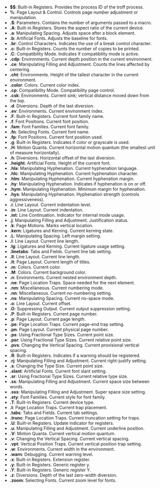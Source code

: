 - **$$**: Built-in Registers. Provides the process ID of the troff process.
- **%**: Page Layout & Control. Controls page number adjustment or manipulation.
- **.$**: Parameters. Contains the number of arguments passed to a macro.
- **.A**: Built-in Registers. Stores the aspect ratio of the current device.
- **.a**: Manipulating Spacing. Adjusts space after a block element.
- **.b**: Artificial Fonts. Adjusts the baseline for fonts.
- **.br**: Control Characters. Indicates the use of a break control character.
- **.c**: Built-in Registers. Counts the number of copies to be printed.
- **.C**: Compatibility Mode. Indicates if compatibility mode is active.
- **.cdp**: Environments. Current depth position in the current environment.
- **.ce**: Manipulating Filling and Adjustment. Counts the lines affected by centering.
- **.cht**: Environments. Height of the tallest character in the current environment.
- **.color**: Colors. Current color index.
- **.cp**: Compatibility Mode. Compatibility page control.
- **.csk**: Environments. Current sink; vertical distance moved down from the top.
- **.d**: Diversions. Depth of the last diversion.
- **.ev**: Environments. Current environment index.
- **.F**: Built-in Registers. Current font family name.
- **.f**: Font Positions. Current font position.
- **.fam**: Font Families. Current font family.
- **.fn**: Selecting Fonts. Current font name.
- **.fp**: Font Positions. Current font position used.
- **.g**: Built-in Registers. Indicates if color or grayscale is used.
- **.H**: Motion Quanta. Current horizontal motion quantum (the smallest unit of measure horizontally).
- **.h**: Diversions. Horizontal offset of the last diversion.
- **.height**: Artificial Fonts. Height of the current font.
- **.hla**: Manipulating Hyphenation. Current hyphenation language.
- **.hlc**: Manipulating Hyphenation. Current hyphenation character.
- **.hlm**: Manipulating Hyphenation. Current hyphenation margin.
- **.hy**: Manipulating Hyphenation. Indicates if hyphenation is on or off.
- **.hym**: Manipulating Hyphenation. Minimum margin for hyphenation.
- **.hys**: Manipulating Hyphenation. Hyphenation strength (controls aggressiveness).
- **.i**: Line Layout. Current indentation level.
- **.in**: Line Layout. Current indentation.
- **.int**: Line Continuation. Indicator for internal mode usage.
- **.j**: Manipulating Filling and Adjustment. Justification status.
- **.k**: Page Motions. Marks vertical location.
- **.kern**: Ligatures and Kerning. Current kerning state.
- **.L**: Manipulating Spacing. Left margin setting.
- **.l**: Line Layout. Current line length.
- **.lg**: Ligatures and Kerning. Current ligature usage setting.
- **.linetabs**: Tabs and Fields. Current line tab setting.
- **.ll**: Line Layout. Current line length.
- **.lt**: Page Layout. Current length of titles.
- **.m**: Colors. Current color.
- **.M**: Colors. Current background color.
- **.n**: Environments. Current nested environment depth.
- **.ne**: Page Location Traps. Space needed for the next element.
- **.nm**: Miscellaneous. Current numbering mode.
- **.nn**: Miscellaneous. Current no-numbering setting.
- **.ns**: Manipulating Spacing. Current no-space mode.
- **.o**: Line Layout. Current offset.
- **.O**: Suppressing Output. Current output suppression setting.
- **.P**: Built-in Registers. Current page number.
- **.p**: Page Layout. Current page length.
- **.pe**: Page Location Traps. Current page-end trap setting.
- **.pn**: Page Layout. Current physical page number.
- **.ps**: Using Fractional Type Sizes. Current point size.
- **.psr**: Using Fractional Type Sizes. Current relative point size.
- **.pvs**: Changing the Vertical Spacing. Current provisional vertical spacing.
- **.R**: Built-in Registers. Indicates if a warning should be registered.
- **.rj**: Manipulating Filling and Adjustment. Current right-justify setting.
- **.s**: Changing the Type Size. Current point size.
- **.slant**: Artificial Fonts. Current font slant setting.
- **.sr**: Using Fractional Type Sizes. Current relative type size.
- **.ss**: Manipulating Filling and Adjustment. Current space size between words.
- **.sss**: Manipulating Filling and Adjustment. Super space size setting.
- **.sty**: Font Families. Current style for font family.
- **.T**: Built-in Registers. Current device type.
- **.t**: Page Location Traps. Current trap placement.
- **.tabs**: Tabs and Fields. Current tab settings.
- **.trunc**: Page Location Traps. Current truncation setting for traps.
- **.U**: Built-in Registers. Update indicator for registers.
- **.u**: Manipulating Filling and Adjustment. Current underline position.
- **.V**: Motion Quanta. Current vertical motion quantum.
- **.v**: Changing the Vertical Spacing. Current vertical spacing.
- **.vpt**: Vertical Position Traps. Current vertical position trap setting.
- **.w**: Environments. Current width in the environment.
- **.warn**: Debugging. Current warning level.
- **.x**: Built-in Registers. Extension register.
- **.y**: Built-in Registers. Generic register y.
- **.Y**: Built-in Registers. Generic register Y.
- **.z**: Diversions. Depth of the last zero-width diversion.
- **.zoom**: Selecting Fonts. Current zoom level for fonts.

